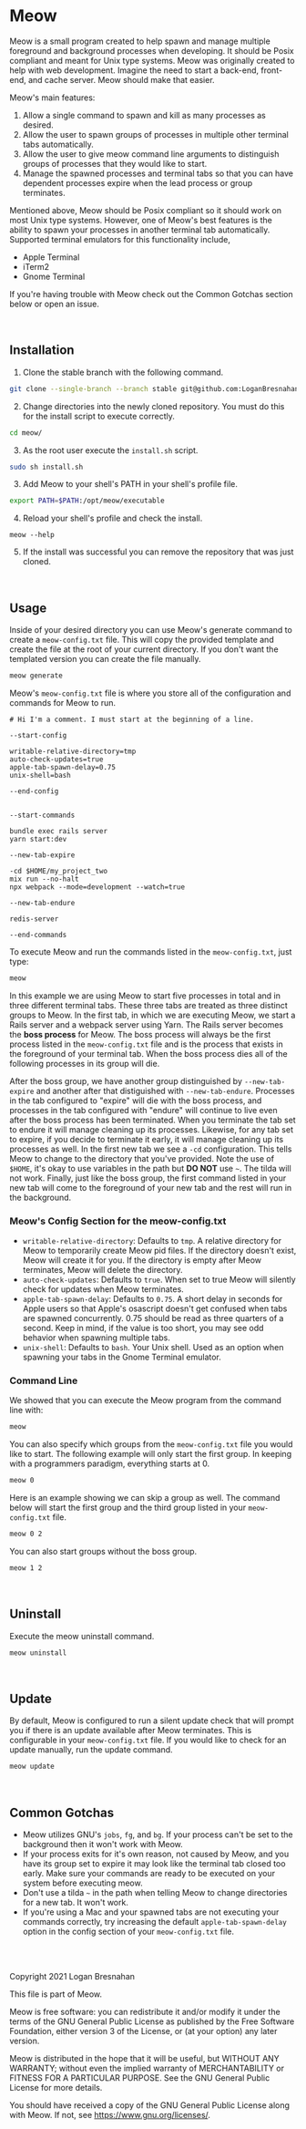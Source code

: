 # Meow
Meow is a small program created to help spawn and manage multiple foreground and background processes when developing. It should be Posix compliant and meant for Unix type systems. Meow was originally created to help with web development. Imagine the need to start a back-end, front-end, and cache server. Meow should make that easier.

Meow's main features:
1. Allow a single command to spawn and kill as many processes as desired.
2. Allow the user to spawn groups of processes in multiple other terminal tabs automatically.
3. Allow the user to give meow command line arguments to distinguish groups of processes that they would like to start.
4. Manage the spawned processes and terminal tabs so that you can have dependent processes expire when the lead process or group terminates.

Mentioned above, Meow should be Posix compliant so it should work on most Unix type systems. However, one of Meow's best features is the ability to spawn your processes in another terminal tab automatically. Supported terminal emulators for this functionality include,

- Apple Terminal
- iTerm2
- Gnome Terminal

If you're having trouble with Meow check out the Common Gotchas section below or open an issue.

<br>

## Installation
1. Clone the stable branch with the following command.

```sh
git clone --single-branch --branch stable git@github.com:LoganBresnahan/meow.git
```

2. Change directories into the newly cloned repository. You must do this for the install script to execute correctly.
```sh
cd meow/
```

3. As the root user execute the `install.sh` script.

```sh
sudo sh install.sh
```
3. Add Meow to your shell's PATH in your shell's profile file.
```sh
export PATH=$PATH:/opt/meow/executable
```

4. Reload your shell's profile and check the install.

```
meow --help
```

5. If the install was successful you can remove the repository that was just cloned.

<br>

## Usage
Inside of your desired directory you can use Meow's generate command to create a `meow-config.txt` file. This will copy the provided template and create the file at the root of your current directory. If you don't want the templated version you can create the file manually.
```sh
meow generate
```

Meow's `meow-config.txt` file is where you store all of the configuration and commands for Meow to run.

```
# Hi I'm a comment. I must start at the beginning of a line.

--start-config

writable-relative-directory=tmp
auto-check-updates=true
apple-tab-spawn-delay=0.75
unix-shell=bash

--end-config


--start-commands

bundle exec rails server
yarn start:dev

--new-tab-expire

-cd $HOME/my_project_two
mix run --no-halt
npx webpack --mode=development --watch=true

--new-tab-endure

redis-server

--end-commands

```

To execute Meow and run the commands listed in the `meow-config.txt`, just type:

```sh
meow
```

In this example we are using Meow to start five processes in total and in three different terminal tabs. These three tabs are treated as three distinct groups to Meow. In the first tab, in which we are executing Meow, we start a Rails server and a webpack server using Yarn. The Rails server becomes the **boss process** for Meow. The boss process will always be the first process listed in the `meow-config.txt` file and is the process that exists in the foreground of your terminal tab. When the boss process dies all of the following processes in its group will die.

After the boss group, we have another group distinguished by `--new-tab-expire` and another after that distiguished with `--new-tab-endure`. Processes in the tab configured to "expire" will die with the boss process, and processes in the tab configured with "endure" will continue to live even after the boss process has been terminated. When you terminate the tab set to endure it will manage cleaning up its processes. Likewise, for any tab set to expire, if you decide to terminate it early, it will manage cleaning up its processes as well. In the first new tab we see a `-cd` configuration. This tells Meow to change to the directory that you've provided. Note the use of `$HOME`, it's okay to use variables in the path but **DO NOT** use `~`. The tilda will not work. Finally, just like the boss group, the first command listed in your new tab will come to the foreground of your new tab and the rest will run in the background.

### Meow's Config Section for the meow-config.txt

- `writable-relative-directory`: Defaults to `tmp`. A relative directory for Meow to temporarily create Meow pid files. If the directory doesn't exist, Meow will create it for you. If the directory is empty after Meow terminates, Meow will delete the directory.
- `auto-check-updates`: Defaults to `true`. When set to true Meow will silently check for updates when Meow terminates.
- `apple-tab-spawn-delay`: Defaults to `0.75`. A short delay in seconds for Apple users so that Apple's osascript doesn't get confused when tabs are spawned concurrently. 0.75 should be read as three quarters of a second. Keep in mind, if the value is too short, you may see odd behavior when spawning multiple tabs.
- `unix-shell`: Defaults to `bash`. Your Unix shell. Used as an option when spawning your tabs in the Gnome Terminal emulator.


### Command Line

We showed that you can execute the Meow program from the command line with:

```sh
meow
```

You can also specify which groups from the `meow-config.txt` file you would like to start. The following example will only start the first group. In keeping with a programmers paradigm, everything starts at 0.

```sh
meow 0
```

Here is an example showing we can skip a group as well. The command below will start the first group and the third group listed in your `meow-config.txt` file.

```sh
meow 0 2
```

You can also start groups without the boss group.
```sh
meow 1 2
```

<br>

## Uninstall
Execute the meow uninstall command.

```sh
meow uninstall
```

<br>

## Update
By default, Meow is configured to run a silent update check that will prompt you if there is an update available after Meow terminates. This is configurable in your `meow-config.txt` file. If you would like to check for an update manually, run the update command.

```sh
meow update
```

<br>

## Common Gotchas

- Meow utilizes GNU's `jobs`, `fg`, and `bg`. If your process can't be set to the background then it won't work with Meow.
- If your process exits for it's own reason, not caused by Meow, and you have its group set to expire it may look like the terminal tab closed too early. Make sure your commands are ready to be executed on your system before executing meow.
- Don't use a tilda `~` in the path when telling Meow to change directories for a new tab. It won't work.
- If you're using a Mac and your spawned tabs are not executing your commands correctly, try increasing the default `apple-tab-spawn-delay` option in the config section of your `meow-config.txt` file.

<br>
<br>

Copyright 2021 Logan Bresnahan

This file is part of Meow.

Meow is free software: you can redistribute it and/or modify
it under the terms of the GNU General Public License as published by
the Free Software Foundation, either version 3 of the License, or
(at your option) any later version.

Meow is distributed in the hope that it will be useful,
but WITHOUT ANY WARRANTY; without even the implied warranty of
MERCHANTABILITY or FITNESS FOR A PARTICULAR PURPOSE. See the
GNU General Public License for more details.

You should have received a copy of the GNU General Public License
along with Meow. If not, see <https://www.gnu.org/licenses/>.
